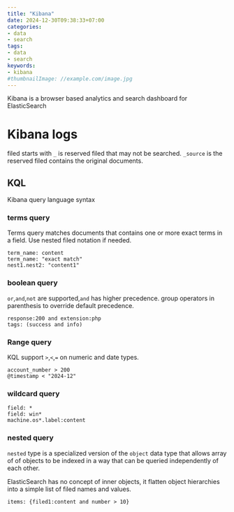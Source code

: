 ```yaml
---
title: "Kibana"
date: 2024-12-30T09:38:33+07:00
categories:
- data
- search
tags:
- data
- search
keywords:
- kibana
#thumbnailImage: //example.com/image.jpg
---
```

Kibana is a browser based analytics and search dashboard for ElasticSearch

<!--more-->

# Kibana logs
filed starts with `_` is reserved filed that may not be searched.
`_source` is the reserved filed contains the original documents.

## KQL

Kibana query language syntax

### terms query

Terms query matches documents that contains one or more exact terms in a field. Use nested filed notation if needed.
```
term_name: content
term_name: "exact match"
nest1.nest2: "content1"
``` 
### boolean query
`or`,`and`,`not` are supported,`and` has higher precedence.
 group operators in parenthesis to override default precedence.

```
response:200 and extension:php
tags: (success and info)
```

### Range query
KQL support `>`,`<`,`=` on numeric and date types.
```
account_number > 200
@timestamp < "2024-12"

```
### wildcard query

```
field: *
field: win*
machine.os*.label:content
```

### nested query

`nested` type is a specialized version of the `object` data type that allows array of of objects to be indexed in a way that can be queried independently of each other.

ElasticSearch has no concept of inner objects, it flatten object hierarchies into a simple list of filed names and values.

```
items: {filed1:content and number > 10}
```